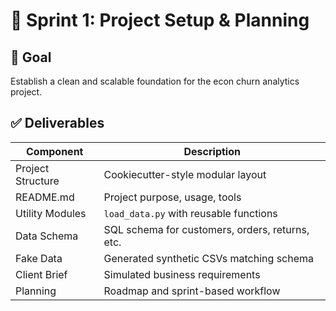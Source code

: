 # 🚀 Sprint 1: Project Setup & Planning

## 🎯 Goal
Establish a clean and scalable foundation for the econ churn analytics project.

## ✅ Deliverables

| Component | Description |
|----------|-------------|
| Project Structure | Cookiecutter-style modular layout |
| README.md | Project purpose, usage, tools |
| Utility Modules | `load_data.py` with reusable functions |
| Data Schema | SQL schema for customers, orders, returns, etc. |
| Fake Data | Generated synthetic CSVs matching schema |
| Client Brief | Simulated business requirements |
| Planning | Roadmap and sprint-based workflow
